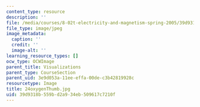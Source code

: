```yaml
---
content_type: resource
description: ''
file: /media/courses/8-02t-electricity-and-magnetism-spring-2005/39d9318b559bd2a934eb509617c7210f_24oxygenThumb.jpg
file_type: image/jpeg
image_metadata:
  caption: ''
  credit: ''
  image-alt: ''
learning_resource_types: []
ocw_type: OCWImage
parent_title: Visualizations
parent_type: CourseSection
parent_uid: 3e9d053a-11ee-effa-00de-c3b42819928c
resourcetype: Image
title: 24oxygenThumb.jpg
uid: 39d9318b-559b-d2a9-34eb-509617c7210f
---
```

